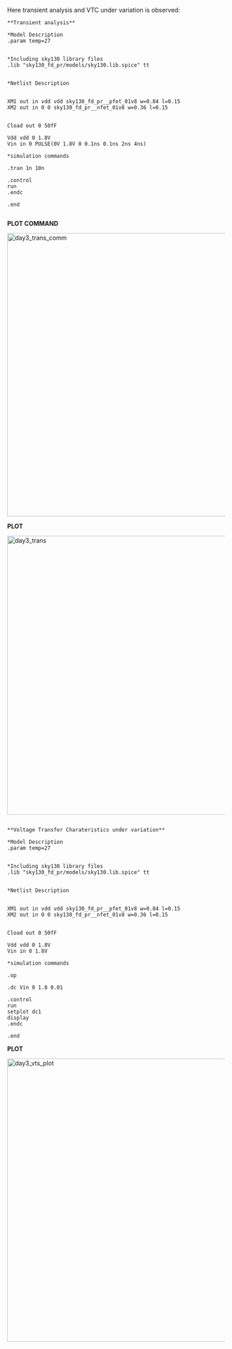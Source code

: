 
Here transient analysis and VTC under variation is observed:

```
**Transient analysis**

*Model Description
.param temp=27


*Including sky130 library files
.lib "sky130_fd_pr/models/sky130.lib.spice" tt


*Netlist Description


XM1 out in vdd vdd sky130_fd_pr__pfet_01v8 w=0.84 l=0.15
XM2 out in 0 0 sky130_fd_pr__nfet_01v8 w=0.36 l=0.15


Cload out 0 50fF

Vdd vdd 0 1.8V
Vin in 0 PULSE(0V 1.8V 0 0.1ns 0.1ns 2ns 4ns)

*simulation commands

.tran 1n 10n

.control
run
.endc

.end


```
**PLOT COMMAND**

<img width="1363" height="654" alt="day3_trans_comm" src="https://github.com/user-attachments/assets/f46d5093-7bb5-4559-b245-2407c5e07f0a" />


**PLOT**

<img width="1003" height="644" alt="day3_trans" src="https://github.com/user-attachments/assets/397ceece-6092-4919-9b36-fd2f42d113d5" />



```

**Voltage Transfer Charateristics under variation**

*Model Description
.param temp=27


*Including sky130 library files
.lib "sky130_fd_pr/models/sky130.lib.spice" tt


*Netlist Description


XM1 out in vdd vdd sky130_fd_pr__pfet_01v8 w=0.84 l=0.15
XM2 out in 0 0 sky130_fd_pr__nfet_01v8 w=0.36 l=0.15


Cload out 0 50fF

Vdd vdd 0 1.8V
Vin in 0 1.8V

*simulation commands

.op

.dc Vin 0 1.8 0.01

.control
run
setplot dc1
display
.endc

.end

```

**PLOT**

<img width="1363" height="654" alt="day3_vts_plot" src="https://github.com/user-attachments/assets/954e7533-8e72-4b0a-a1d4-8e60fa0f9606" />

